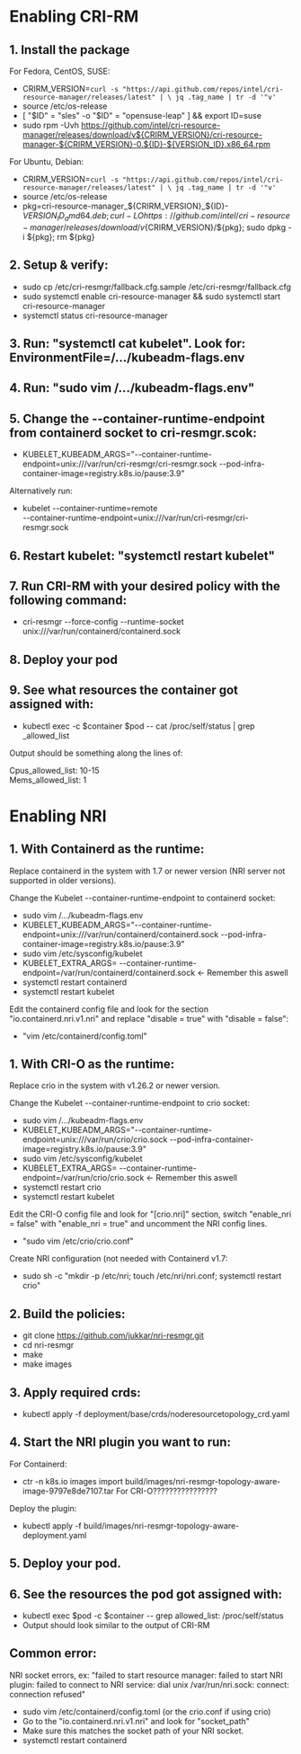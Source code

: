 # Enabling CRI-RM

## 1. Install the package

For Fedora, CentOS, SUSE:
 - CRIRM_VERSION=`curl -s "https://api.github.com/repos/intel/cri-resource-manager/releases/latest" | \
               jq .tag_name | tr -d '"v'`
 - source /etc/os-release
 - [ "$ID" = "sles" -o "$ID" = "opensuse-leap" ] && export ID=suse
 - sudo rpm -Uvh https://github.com/intel/cri-resource-manager/releases/download/v${CRIRM_VERSION}/cri-resource-manager-${CRIRM_VERSION}-0.${ID}-${VERSION_ID}.x86_64.rpm

For Ubuntu, Debian:
 - CRIRM_VERSION=`curl -s "https://api.github.com/repos/intel/cri-resource-manager/releases/latest" | \
               jq .tag_name | tr -d '"v'`
 - source /etc/os-release
 - pkg=cri-resource-manager_${CRIRM_VERSION}_${ID}-${VERSION_ID}_amd64.deb; curl -LO https://github.com/intel/cri-resource-manager/releases/download/v${CRIRM_VERSION}/${pkg}; sudo dpkg -i ${pkg}; rm ${pkg}

## 2. Setup & verify:
 - sudo cp /etc/cri-resmgr/fallback.cfg.sample /etc/cri-resmgr/fallback.cfg
 - sudo systemctl enable cri-resource-manager && sudo systemctl start cri-resource-manager
 - systemctl status cri-resource-manager

## 3. Run: "systemctl cat kubelet". Look for: EnvironmentFile=/.../kubeadm-flags.env

## 4. Run: "sudo vim /.../kubeadm-flags.env"

## 5. Change the --container-runtime-endpoint from containerd socket to cri-resmgr.scok:
 - KUBELET_KUBEADM_ARGS="--container-runtime-endpoint=unix:///var/run/cri-resmgr/cri-resmgr.sock --pod-infra-container-image=registry.k8s.io/pause:3.9"

 Alternatively run:
 - kubelet <other-kubelet-options> --container-runtime=remote \
     --container-runtime-endpoint=unix:///var/run/cri-resmgr/cri-resmgr.sock

## 6. Restart kubelet: "systemctl restart kubelet"

## 7. Run CRI-RM with your desired policy with the following command:
 - cri-resmgr --force-config <config-file> --runtime-socket unix:///var/run/containerd/containerd.sock

## 8. Deploy your pod

## 9. See what resources the container got assigned with:
 - kubectl exec -c $container $pod -- cat /proc/self/status | grep _allowed_list

Output should be something along the lines of:

Cpus_allowed_list:	10-15 </br>
Mems_allowed_list:	1

# Enabling NRI

## 1. With Containerd as the runtime:

Replace containerd in the system with 1.7 or newer version (NRI server not supported in older versions).

Change the Kubelet --container-runtime-endpoint to containerd socket:
 - sudo vim /.../kubeadm-flags.env
 - KUBELET_KUBEADM_ARGS="--container-runtime-endpoint=unix:///var/run/containerd/containerd.sock --pod-infra-container-image=registry.k8s.io/pause:3.9"
 - sudo vim /etc/sysconfig/kubelet 
 - KUBELET_EXTRA_ARGS= --container-runtime-endpoint=/var/run/containerd/containerd.sock <- Remember this aswell
 - systemctl restart containerd
 - systemctl restart kubelet

Edit the containerd config file and look for the section "io.containerd.nri.v1.nri" and replace "disable = true" with "disable = false":
 - "vim /etc/containerd/config.toml"

## 1. With CRI-O as the runtime:

Replace crio in the system with v1.26.2 or newer version.

Change the Kubelet --container-runtime-endpoint to crio socket:
 - sudo vim /.../kubeadm-flags.env
 - KUBELET_KUBEADM_ARGS="--container-runtime-endpoint=unix:///var/run/crio/crio.sock --pod-infra-container-image=registry.k8s.io/pause:3.9"
 - sudo vim /etc/sysconfig/kubelet
 - KUBELET_EXTRA_ARGS= --container-runtime-endpoint=/var/run/crio/crio.sock <- Remember this aswell
 - systemctl restart crio
 - systemctl restart kubelet

Edit the CRI-O config file and look for "[crio.nri]" section, switch "enable_nri = false" with "enable_nri = true" and uncomment the NRI config lines.
 - "sudo vim /etc/crio/crio.conf"

Create NRI configuration (not needed with Containerd v1.7:
 - sudo sh -c "mkdir -p /etc/nri; touch /etc/nri/nri.conf; systemctl restart crio"

## 2. Build the policies:
 - git clone https://github.com/jukkar/nri-resmgr.git
 - cd nri-resmgr
 - make
 - make images

## 3. Apply required crds:
 - kubectl apply -f deployment/base/crds/noderesourcetopology_crd.yaml

## 4. Start the NRI plugin you want to run:
 For Containerd:
 - ctr -n k8s.io images import build/images/nri-resmgr-topology-aware-image-9797e8de7107.tar
 For CRI-O????????????????

 Deploy the plugin:
 - kubectl apply -f build/images/nri-resmgr-topology-aware-deployment.yaml

## 5. Deploy your pod.

## 6. See the resources the pod got assigned with:
 - kubectl exec $pod -c $container  -- grep allowed_list: /proc/self/status
 - Output should look similar to the output of CRI-RM

## Common error:
NRI socket errors, ex: "failed to start resource manager: failed to start NRI plugin: failed to connect to NRI service: dial unix /var/run/nri.sock: connect: connection refused"
 - sudo vim /etc/containerd/config.toml (or the crio.conf if using crio)
 - Go to the "io.containerd.nri.v1.nri" and look for "socket_path"
 - Make sure this matches the socket path of your NRI socket.
 - systemctl restart containerd
